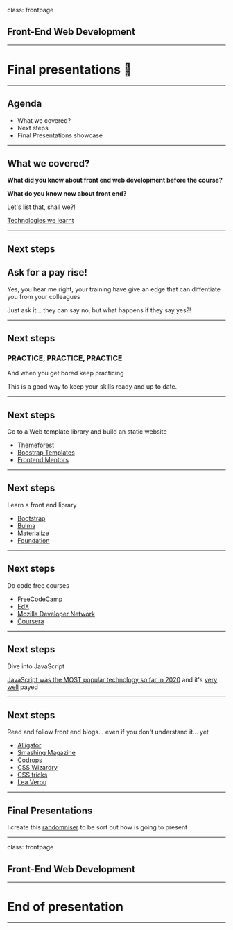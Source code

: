 class: frontpage

<div>
  <h2>Front-End Web Development</h2>
  <hr/>
  <h1>Final presentations 🚀</h1>
</div>

---

## Agenda

- What we covered?
- Next steps
- Final Presentations showcase

---

## What we covered?

**What did you know about front end web development before the course?**

**What do you know now about front end?**

Let's list that, shall we?!

[Technologies we learnt](https://pataruco.github.io/ga-technologies/)

---

## Next steps

## Ask for a pay rise!

Yes, you hear me right, your training have give an edge that can diffentiate you from your colleagues

Just ask it... they can say no, but what happens if they say yes?!

---

## Next steps

### PRACTICE, PRACTICE, PRACTICE

And when you get bored keep practicing

This is a good way to keep your skills ready and up to date.

---

## Next steps

Go to a Web template library and build an static website

- [Themeforest](https://themeforest.net/free/wordpress-themes)
- [Boostrap Templates](https://startbootstrap.com/)
- [Frontend Mentors](https://www.frontendmentor.io/)

---

## Next steps

Learn a front end library

- [Bootstrap](https://getbootstrap.com/)
- [Bulma](https://bulma.io/)
- [Materialize](https://materializecss.com/)
- [Foundation](https://foundation.zurb.com/)

---

## Next steps

Do code free courses

- [FreeCodeCamp](https://www.freecodecamp.org/)
- [EdX](https://www.edx.org/course/?subject=Computer%20Science&language=English&level=Introductory)
- [Mozilla Developer Network](https://developer.mozilla.org/en-US/docs/Learn)
- [Coursera](https://www.coursera.org/courses?languages=en&query=full+stack+web+development&userQuery=web+development)

---

## Next steps

Dive into JavaScript

[JavaScript was the MOST popular technology so far in 2020](https://insights.stackoverflow.com/survey/2020/#most-popular-technologies)
and it's [very well](https://insights.stackoverflow.com/survey/2020/#top-paying-technologies) payed

---

## Next steps

Read and follow front end blogs... even if you don't understand it... yet

- [Alligator](https://alligator.io)
- [Smashing Magazine](https://www.smashingmagazine.com)
- [Codrops](https://tympanus.net/codrops/)
- [CSS Wizardry](https://csswizardry.com/)
- [CSS tricks](https://css-tricks.com/)
- [Lea Verou](http://lea.verou.me/)

---

## Final Presentations

I create this [randomniser](http://pataruco.github.io/random-picker/) to be sort out how is going to present

---

class: frontpage

<div>
  <h2>Front-End Web Development</h2>
  <hr/>
  <h1>End of presentation</h1>
</div>

---
